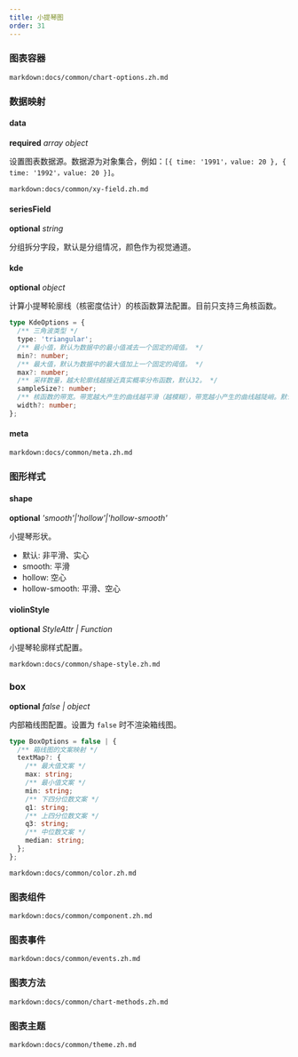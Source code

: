 ```yaml
---
title: 小提琴图
order: 31
---
```


### 图表容器

`markdown:docs/common/chart-options.zh.md`

### 数据映射

#### data

<description>**required** _array object_</description>

设置图表数据源。数据源为对象集合，例如：`[{ time: '1991'，value: 20 }, { time: '1992'，value: 20 }]`。

`markdown:docs/common/xy-field.zh.md`

#### seriesField

<description>**optional** _string_</description>

分组拆分字段，默认是分组情况，颜色作为视觉通道。

#### kde

<description>**optional** _object_</description>

计算小提琴轮廓线（核密度估计）的核函数算法配置。目前只支持三角核函数。

```ts
type KdeOptions = {
  /** 三角波类型 */
  type: 'triangular';
  /** 最小值，默认为数据中的最小值减去一个固定的阈值。 */
  min?: number;
  /** 最大值，默认为数据中的最大值加上一个固定的阈值。 */
  max?: number;
  /** 采样数量，越大轮廓线越接近真实概率分布函数，默认32。 */
  sampleSize?: number;
  /** 核函数的带宽。带宽越大产生的曲线越平滑（越模糊），带宽越小产生的曲线越陡峭。默认3。 */
  width?: number;
};
```

#### meta

`markdown:docs/common/meta.zh.md`

### 图形样式

#### shape

<description>**optional** _'smooth'|'hollow'|'hollow-smooth'_</description>

小提琴形状。
* 默认: 非平滑、实心
* smooth: 平滑
* hollow: 空心
* hollow-smooth: 平滑、空心

#### violinStyle

<description>**optional** _StyleAttr | Function_</description>

小提琴轮廓样式配置。

`markdown:docs/common/shape-style.zh.md`

### box

<description>**optional** _false | object_</description>

内部箱线图配置。设置为 `false` 时不渲染箱线图。

```ts
type BoxOptions = false | {
  /** 箱线图的文案映射 */
  textMap?: {
    /** 最大值文案 */
    max: string;
    /** 最小值文案 */
    min: string;
    /** 下四分位数文案 */
    q1: string;
    /** 上四分位数文案 */
    q3: string;
    /** 中位数文案 */
    median: string;
  };
};
```

`markdown:docs/common/color.zh.md`

### 图表组件

`markdown:docs/common/component.zh.md`

### 图表事件

`markdown:docs/common/events.zh.md`

### 图表方法

`markdown:docs/common/chart-methods.zh.md`

### 图表主题

`markdown:docs/common/theme.zh.md`
